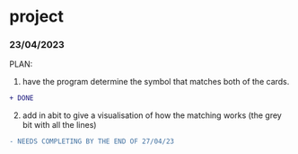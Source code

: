 # project

### 23/04/2023

PLAN:
1. have the program determine the symbol that matches both of the cards.    
  ```diff
+ DONE
```

2. add in abit to give a visualisation of how the matching works (the grey bit with all the lines)
  ```diff
- NEEDS COMPLETING BY THE END OF 27/04/23
```

